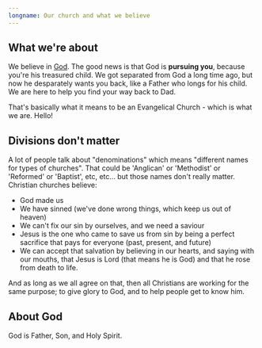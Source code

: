 ```yaml
---
longname: Our church and what we believe
---
```


## What we're about

We believe in [God](#about-god). The good news is that God is **pursuing you**, because you're his treasured child. We got separated from God a long time ago, but now he desparately wants you back, like a Father who longs for his child. We are here to help you find your way back to Dad.

That's basically what it means to be an Evangelical Church - which is what we are. Hello!

## Divisions don't matter

A lot of people talk about "denominations" which means "different names for types of churches". That could be 'Anglican' or 'Methodist' or 'Reformed' or 'Baptist', etc, etc... but those names don't really matter. Christian churches believe:

 * God made us
 * We have sinned (we've done wrong things, which keep us out of heaven)
 * We can't fix our sin by ourselves, and we need a saviour
 * Jesus is the one who came to save us from sin by being a perfect sacrifice that pays for everyone (past, present, and future)
 * We can accept that salvation by believing in our hearts, and saying with our mouths, that Jesus is Lord (that means he is God) and that he rose from death to life.

And as long as we all agree on that, then all Christians are working for the same purpose; to give glory to God, and to help people get to know him.

## About God

God is Father, Son, and Holy Spirit.